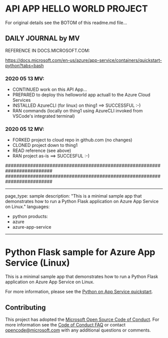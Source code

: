 # API APP HELLO WORLD PROJECT

For original details see the BOTOM of this readme.md file...

## DAILY JOURNAL by MV

REFERENCE IN DOCS.MICROSOFT.COM: 

https://docs.microsoft.com/en-us/azure/app-service/containers/quickstart-python?tabs=bash

### 2020 05 13 MV: 
- CONTINUED work on this API App...
- PREPARED to deploy this helloworld app actuall to the Azure Cloud Services
- INSTALLED AzureCLI (for linux) on thing1 ==> SUCCESSFUL :-)
- RAN commands (locally on thing1 using AzureCLI invoked from VSCode's integrated terminal)

### 2020 05 12 MV: 
- FORKED project to cloud repo in github.com (no changes)
- CLONED project down to thing1
- READ reference (see above)
- RAN project as-is ==> SUCCESFUL :-) 

#########################################################################
#########################################################################

---
page_type: sample
description: "This is a minimal sample app that demonstrates how to run a Python Flask application on Azure App Service on Linux."
languages:
- python
products:
- azure
- azure-app-service
---

# Python Flask sample for Azure App Service (Linux)

This is a minimal sample app that demonstrates how to run a Python Flask application on Azure App Service on Linux.

For more information, please see the [Python on App Service quickstart](https://docs.microsoft.com/azure/app-service/containers/quickstart-python).

## Contributing

This project has adopted the [Microsoft Open Source Code of Conduct](https://opensource.microsoft.com/codeofconduct/). For more information see the [Code of Conduct FAQ](https://opensource.microsoft.com/codeofconduct/faq/) or contact [opencode@microsoft.com](mailto:opencode@microsoft.com) with any additional questions or comments.
